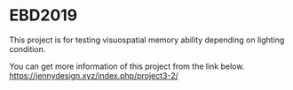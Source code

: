 # EBD2019
This project is for testing visuospatial memory ability depending on lighting condition. 

You can get more information of this project from the link below. 
https://jennydesign.xyz/index.php/project3-2/
